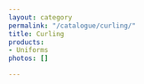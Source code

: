 ```yaml
---
layout: category
permalink: "/catalogue/curling/"
title: Curling
products:
- Uniforms
photos: []

---
```

